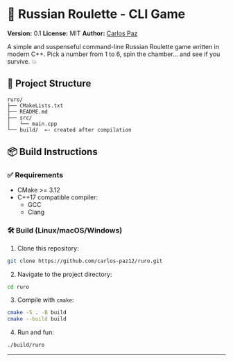 # 🎲 Russian Roulette - CLI Game

**Version:** 0.1
**License:** MIT
**Author:** [Carlos Paz](https://github.com/carlos-paz12/)

A simple and suspenseful command-line Russian Roulette game written in modern C++. Pick a number from 1 to 6, spin the chamber... and see if you survive. 💥

## 📁 Project Structure
```
ruro/
├── CMakeLists.txt
├── README.md
├── src/
│   └── main.cpp
└── build/  ←- created after compilation
```

## 📦 Build Instructions

### ✅ Requirements

- CMake >= 3.12
- C++17 compatible compiler:
  - GCC
  - Clang

### 🛠 Build (Linux/macOS/Windows)

1. Clone this repository:
```bash
git clone https://github.com/carlos-paz12/ruro.git
```
2. Navigate to the project directory:
```bash
cd ruro
```
3. Compile with `cmake`:
```bash
cmake -S . -B build
cmake --build build
```

4. Run and fun:
```bash
./build/ruro
```
---
